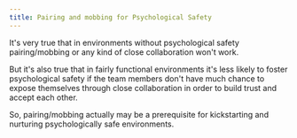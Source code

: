 ```yaml
---
title: Pairing and mobbing for Psychological Safety
---
```


It's very true that in environments without psychological safety pairing/mobbing or any kind of close collaboration won't work.

But it's also true that in fairly functional environments it's less likely to foster psychological safety if the team members don't have much chance to expose themselves through close collaboration in order to build trust and accept each other.

So, pairing/mobbing actually may be a prerequisite for kickstarting and nurturing psychologically safe environments.
